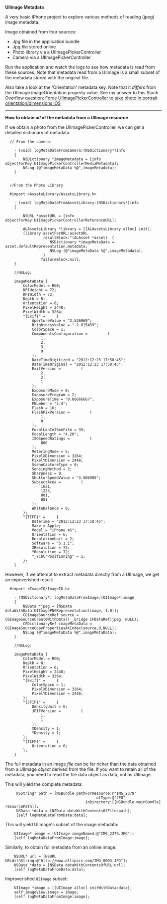 __UIImage Metadata__

A very basic iPhone project to explore various methods of reading (jpeg) image metadata. 

Image obtained from four sources:  

- Jpg file in the application bundle  
- Jpg file stored online  
- Photo library via a UIImagePickerController  
- Camera via a UIImagePickerController

Run the application and watch the logs to see how metadata is read from these sources.  Note that metadata read from a UIImage is a small subset of the metadata stored with the original file. 

Also take a look at the 'Orientation' metadata key. Note that it _differs_ from the UIImage.imageOrientation property value. See my answer to this Stack Overflow question: [Force UIImagePickerController to take photo in portrait orientation/dimensions iOS](http://stackoverflow.com/questions/14484816/force-uiimagepickercontroller-to-take-photo-in-portrait-orientation-dimensions-i)


-----
  
__How to obtain _all_ of the metadata from a UIImage resource__

If we obtain a photo from the UIImagePickerController, we can get a detailed dictionary of metadata.

      // From the camera:

		- (void) logMetaDataFromCamera:(NSDictionary*)info
		{
		    NSDictionary *imageMetadata = [info objectForKey:UIImagePickerControllerMediaMetadata];
		    NSLog (@"imageMetaData %@",imageMetadata);
		}
		
		
      //From the Photo Library 
      
      #import <AssetsLibrary/AssetsLibrary.h>

		- (void) logMetaDataFromAssetLibrary:(NSDictionary*)info
		{
		    
			NSURL *assetURL = [info objectForKey:UIImagePickerControllerReferenceURL];
		    
			ALAssetsLibrary *library = [[ALAssetsLibrary alloc] init];
			[library assetForURL:assetURL 
					 resultBlock:^(ALAsset *asset)  {
						NSDictionary *imageMetaData = asset.defaultRepresentation.metadata;
		     			NSLog (@"imageMetaData %@",imageMetadata);
		     		 }
		            failureBlock:nil];
		}
		
		//NSLog:
		
		imageMetaData {
		    ColorModel = RGB;
		    DPIHeight = 72;
		    DPIWidth = 72;
		    Depth = 8;
		    Orientation = 6;
		    PixelHeight = 2448;
		    PixelWidth = 3264;
		    "{Exif}" =     {
		        ApertureValue = "2.526069";
		        BrightnessValue = "-2.615439";
		        ColorSpace = 1;
		        ComponentsConfiguration =         (
		            1,
		            2,
		            3,
		            0
		        );
		        DateTimeDigitized = "2012:12:23 17:58:45";
		        DateTimeOriginal = "2012:12:23 17:58:45";
		        ExifVersion =         (
		            2,
		            2,
		            1
		        );
		        ExposureMode = 0;
		        ExposureProgram = 2;
		        ExposureTime = "0.06666667";
		        FNumber = "2.4";
		        Flash = 16;
		        FlashPixVersion =         (
		            1,
		            0
		        );
		        FocalLenIn35mmFilm = 35;
		        FocalLength = "4.28";
		        ISOSpeedRatings =         (
		            800
		        );
		        MeteringMode = 5;
		        PixelXDimension = 3264;
		        PixelYDimension = 2448;
		        SceneCaptureType = 0;
		        SensingMethod = 2;
		        Sharpness = 0;
		        ShutterSpeedValue = "3.906905";
		        SubjectArea =         (
		            1631,
		            1223,
		            881,
		            881
		        );
		        WhiteBalance = 0;
		    };
		    "{TIFF}" =     {
		        DateTime = "2012:12:23 17:58:45";
		        Make = Apple;
		        Model = "iPhone 4S";
		        Orientation = 6;
		        ResolutionUnit = 2;
		        Software = "5.1.1";
		        XResolution = 72;
		        YResolution = 72;
		        "_YCbCrPositioning" = 1;
		    };
		}
		
However, if we attempt to extract metadata directly from a UIImage, we get an impoverished result:  

      #import <ImageIO/ImageIO.h>

		- (NSDictionary*) logMetaDataFromImage:(UIImage*)image
		{
		    NSData *jpeg = [NSData dataWithData:UIImagePNGRepresentation(image, 1.0)];
		    CGImageSourceRef source = CGImageSourceCreateWithData((__bridge CFDataRef)jpeg, NULL);
		    CFDictionaryRef imageMetaData = CGImageSourceCopyPropertiesAtIndex(source,0,NULL);
		    NSLog (@"imageMetaData %@",imageMetaData);
		}
		
		//NSLog:
		
	    imageMetaData {
		    ColorModel = RGB;
		    Depth = 8;
		    Orientation = 6;
		    PixelHeight = 2448;
		    PixelWidth = 3264;
		    "{Exif}" =     {
		        ColorSpace = 1;
		        PixelXDimension = 3264;
		        PixelYDimension = 2448;
		    };
		    "{JFIF}" =     {
		        DensityUnit = 0;
		        JFIFVersion =         (
		            1,
		            1
		        );
		        XDensity = 1;
		        YDensity = 1;
		    };
		    "{TIFF}" =     {
		        Orientation = 6;
		    };
    	}

The full metadata in an image _file_ can be far richer than the data obtained from a UIImage _object_ derived from the file. If you want to retain all of the metadata, you need to read the file data object as data, not as UIImage.


This will yield the complete metadata:

	     NSString* path = [NSBundle pathForResource:@"IMG_2379" 
	                                         ofType:@"JPG" 
	                                    inDirectory:[[NSBundle mainBundle] resourcePath]];
	     NSData *data = [NSData dataWithContentsOfFile:path];
	     [self logMetaDataFromData:data];

This will yield UIImage's subset of the image metadata:
    
	    UIImage* image = [UIImage imageNamed:@"IMG_2379.JPG"];
	    [self logMetaDataFromImage:image];

Similarly, to obtain full metadata from an online image:

	    NSURL* url = [NSURL URLWithString:@"http://www.ellipsis.com/IMG_0003.JPG"];
	    NSData *data = [NSData dataWithContentsOfURL:url];
	    [self logMetaDataFromData:data];

Improverished `UIImage` subset:

	    UIImage *image = [[UIImage alloc] initWithData:data];
	    self.imageView.image = image;
	    [self logMetaDataFromImage:image];



 
